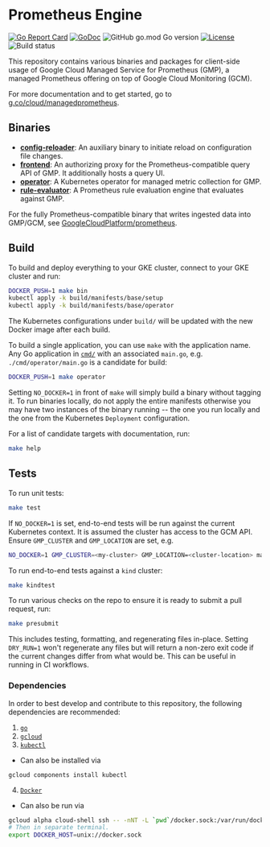 # Prometheus Engine

[![Go Report Card](https://goreportcard.com/badge/github.com/GoogleCloudPlatform/prometheus-engine)](https://goreportcard.com/report/github.com/GoogleCloudPlatform/prometheus-engine)
[![GoDoc](https://pkg.go.dev/badge/github.com/GoogleCloudPlatform/prometheus-engine?status.svg)](https://pkg.go.dev/github.com/GoogleCloudPlatform/prometheus-engine?tab=doc)
![GitHub go.mod Go version](https://img.shields.io/github/go-mod/go-version/GoogleCloudPlatform/prometheus-engine)
[![License](https://img.shields.io/badge/License-Apache_2.0-blue.svg)](https://opensource.org/licenses/Apache-2.0)
![Build status](https://github.com/GoogleCloudPlatform/prometheus-engine/actions/workflows/presubmit.yml/badge.svg)


This repository contains various binaries and packages for client-side usage
of Google Cloud Managed Service for Prometheus (GMP), a managed Prometheus offering on top
of Google Cloud Monitoring (GCM).

For more documentation and to get started, go to [g.co/cloud/managedprometheus](https://g.co/cloud/managedprometheus).

## Binaries

* **[config-reloader](cmd/config-reloader)**: An auxiliary binary to initiate reload on configuration file changes.
* **[frontend](cmd/frontend)**: An authorizing proxy for the Prometheus-compatible query API of GMP. It additionally hosts a query UI.
* **[operator](cmd/operator)**: A Kubernetes operator for managed metric collection for GMP.
* **[rule-evaluator](cmd/rule-evaluator)**: A Prometheus rule evaluation engine that evaluates against GMP.

For the fully Prometheus-compatible binary that writes ingested data into GMP/GCM,
see [GoogleCloudPlatform/prometheus](https://github.com/GoogleCloudPlatform/prometheus).

## Build
To build and deploy everything to your GKE cluster, connect to your GKE cluster and run:

```bash
DOCKER_PUSH=1 make bin
kubectl apply -k build/manifests/base/setup
kubectl apply -k build/manifests/base/operator
```

The Kubernetes configurations under `build/` will be updated with the new Docker image after each
build.

To build a single application, you can use `make` with the application name. Any Go application in
[`cmd/`](cmd/) with an associated `main.go`, e.g. `./cmd/operator/main.go` is a candidate for build:

```bash
DOCKER_PUSH=1 make operator
```

Setting `NO_DOCKER=1` in front of `make` will simply build a binary without tagging it. To run
binaries locally, do not apply the entire manifests otherwise you may have two instances of the
binary running -- the one you run locally and the one from the Kubernetes `Deployment`
configuration.

For a list of candidate targets with documentation, run:

```bash
make help
```

## Tests
To run unit tests:

```bash
make test
```

If `NO_DOCKER=1` is set, end-to-end tests will be run against the current Kubernetes context. It is
assumed the cluster has access to the GCM API. Ensure `GMP_CLUSTER` and `GMP_LOCATION` are set, e.g.

```bash
NO_DOCKER=1 GMP_CLUSTER=<my-cluster> GMP_LOCATION=<cluster-location> make test
```

To run end-to-end tests against a `kind` cluster:

```bash
make kindtest
```

To run various checks on the repo to ensure it is ready to submit a pull request, run:

```bash
make presubmit
```

This includes testing, formatting, and regenerating files in-place. Setting `DRY_RUN=1` won't
regenerate any files but will return a non-zero exit code if the current changes differ from what
would be. This can be useful in running in CI workflows.

### Dependencies
In order to best develop and contribute to this repository, the following dependencies are
recommended:
1. [`go`](https://golang.org/doc/install)
2. [`gcloud`](https://cloud.google.com/sdk/docs/install)
3. [`kubectl`](https://kubernetes.io/docs/tasks/tools/)
  - Can also be installed via
  ```
  gcloud components install kubectl
  ```
4. [`Docker`](https://docs.docker.com/get-docker/)
  - Can also be run via
  ```bash
  gcloud alpha cloud-shell ssh -- -nNT -L `pwd`/docker.sock:/var/run/docker.sock
  # Then in separate terminal.
  export DOCKER_HOST=unix://docker.sock
  ```
